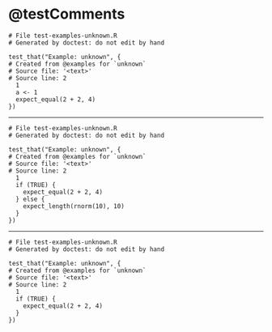# @testComments

    
    # File test-examples-unknown.R
    # Generated by doctest: do not edit by hand
    
    test_that("Example: unknown", {
    # Created from @examples for `unknown`
    # Source file: '<text>'
    # Source line: 2
      1
      a <- 1
      expect_equal(2 + 2, 4)
    })
    

---

    
    # File test-examples-unknown.R
    # Generated by doctest: do not edit by hand
    
    test_that("Example: unknown", {
    # Created from @examples for `unknown`
    # Source file: '<text>'
    # Source line: 2
      1
      if (TRUE) {
        expect_equal(2 + 2, 4)
      } else {
        expect_length(rnorm(10), 10)
      }
    })
    

---

    
    # File test-examples-unknown.R
    # Generated by doctest: do not edit by hand
    
    test_that("Example: unknown", {
    # Created from @examples for `unknown`
    # Source file: '<text>'
    # Source line: 2
      1
      if (TRUE) {
        expect_equal(2 + 2, 4)
      }
    })
    


